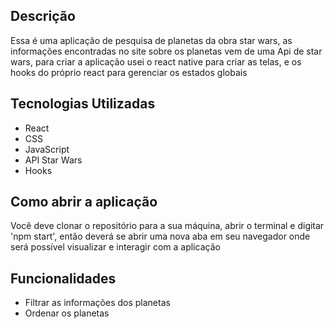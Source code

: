 ## Descrição

Essa é uma aplicação de pesquisa de planetas da obra star wars, as informações encontradas no site sobre os planetas vem de uma Api de star wars, para criar a aplicação usei o react native para criar as telas, e os hooks do próprio react para gerenciar os estados globais

## Tecnologias Utilizadas

- React
- CSS
- JavaScript
- API Star Wars
- Hooks

## Como abrir a aplicação

Você deve clonar o repositório para a sua máquina, abrir o terminal e digitar 'npm start', então deverá se abrir uma nova aba em seu navegador onde será possível visualizar e interagir com a aplicação

## Funcionalidades

- Filtrar as informações dos planetas
- Ordenar os planetas
